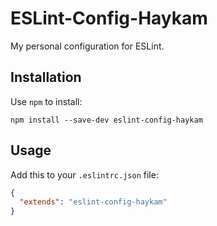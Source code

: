 # ESLint-Config-Haykam

My personal configuration for ESLint.

## Installation

Use `npm` to install:

    npm install --save-dev eslint-config-haykam

## Usage

Add this to your `.eslintrc.json` file:

```json
{
  "extends": "eslint-config-haykam"
}
```